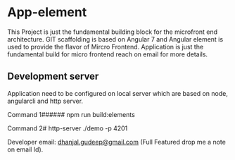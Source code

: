 # App-element

This Project is just the fundamental building block for the microfront end architecture. GIT scaffolding is based on Angular 7 and Angular element is used to provide the flavor of Mircro Frontend. Application is just the fundamental build for micro frontend reach on email for more details.

## Development server

Application need to be configured on local server which are based on node, angularcli and http server.

Command 1######
npm run build:elements

Command 2#
http-server ./demo -p 4201

Developer email: dhanjal.gudeep@gmail.com (Full Featured drop me a note on email Id).
